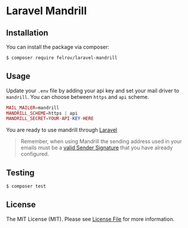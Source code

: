 # Laravel Mandrill

## Installation

You can install the package via composer:

``` bash
$ composer require felrov/laravel-mandrill
```

## Usage

Update your `.env` file by adding your api key and set your mail driver to `mandrill`.
You can choose between `https` and `api` scheme.

```php
MAIL_MAILER=mandrill
MANDRILL_SCHEME=https | api
MANDRILL_SECRET=YOUR-API-KEY-HERE
```

You are ready to use mandrill through [Laravel](https://laravel.com/docs/12.x/mail)

> Remember, when using Mandrill the sending address used in your emails must be a [valid Sender Signature](https://mailchimp.com/developer/transactional/docs/authentication-delivery/#dkim) that you have already configured.

## Testing

``` bash
$ composer test
```

## License

The MIT License (MIT). Please see [License File](LICENSE.md) for more information.
